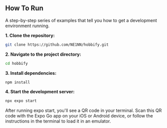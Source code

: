 ## How To Run
A step-by-step series of examples that tell you how to get a development environment running.

**1. Clone the repository:**
```bash
git clone https://github.com/NE1NN/hobbify.git
``````

**2. Navigate to the project directory:**
```bash
cd hobbify
``````

**3. Install dependencies:**
```bash
npm install
```
**4. Start the development server:**
```bash
npx expo start
```
After running expo start, you'll see a QR code in your terminal. Scan this QR code with the Expo Go app on your iOS or Android device, or follow the instructions in the terminal to load it in an emulator.